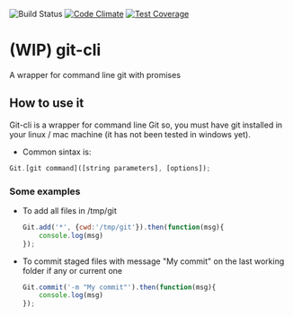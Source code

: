 ![Build Status](https://travis-ci.org/sayden/git-cli.svg?branch=master)
[![Code Climate](https://codeclimate.com/github/sayden/git-cli/badges/gpa.svg)](https://codeclimate.com/github/sayden/git-cli)
[![Test Coverage](https://codeclimate.com/github/sayden/git-cli/badges/coverage.svg)](https://codeclimate.com/github/sayden/git-cli)

# (WIP) git-cli
A wrapper for command line git with promises

## How to use it
Git-cli is a wrapper for command line Git so, you must have git installed in your linux / mac machine (it has not been tested in windows yet).

* Common sintax is:
```javascript
Git.[git command]([string parameters], [options]);
```

### Some examples

* To add all files in /tmp/git
    ```javascript
    Git.add('*', {cwd:'/tmp/git'}).then(function(msg){
        console.log(msg)
    });
    ```

* To commit staged files with message "My commit" on the last working folder if any or current one
    ```javascript
    Git.commit('-m "My commit"').then(function(msg){
        console.log(msg)
    });
    ```